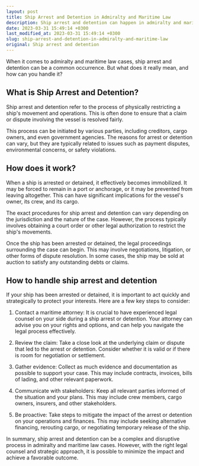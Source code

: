 ```yaml
---
layout: post
title: Ship Arrest and Detention in Admiralty and Maritime Law
description: Ship arrest and detention can happen in admiralty and maritime law cases. Learn more about what it entails and how to handle it in this article.
date: 2023-03-31 15:49:14 +0300
last_modified_at: 2023-03-31 15:49:14 +0300
slug: ship-arrest-and-detention-in-admiralty-and-maritime-law
original: Ship arrest and detention
---
```


When it comes to admiralty and maritime law cases, ship arrest and detention can be a common occurrence. But what does it really mean, and how can you handle it?

## What is Ship Arrest and Detention?

Ship arrest and detention refer to the process of physically restricting a ship's movement and operations. This is often done to ensure that a claim or dispute involving the vessel is resolved fairly.

This process can be initiated by various parties, including creditors, cargo owners, and even government agencies. The reasons for arrest or detention can vary, but they are typically related to issues such as payment disputes, environmental concerns, or safety violations.

## How does it work?

When a ship is arrested or detained, it effectively becomes immobilized. It may be forced to remain in a port or anchorage, or it may be prevented from leaving altogether. This can have significant implications for the vessel's owner, its crew, and its cargo.

The exact procedures for ship arrest and detention can vary depending on the jurisdiction and the nature of the case. However, the process typically involves obtaining a court order or other legal authorization to restrict the ship's movements.

Once the ship has been arrested or detained, the legal proceedings surrounding the case can begin. This may involve negotiations, litigation, or other forms of dispute resolution. In some cases, the ship may be sold at auction to satisfy any outstanding debts or claims.

## How to handle ship arrest and detention

If your ship has been arrested or detained, it is important to act quickly and strategically to protect your interests. Here are a few key steps to consider:

1. Contact a maritime attorney: It is crucial to have experienced legal counsel on your side during a ship arrest or detention. Your attorney can advise you on your rights and options, and can help you navigate the legal process effectively.

2. Review the claim: Take a close look at the underlying claim or dispute that led to the arrest or detention. Consider whether it is valid or if there is room for negotiation or settlement.

3. Gather evidence: Collect as much evidence and documentation as possible to support your case. This may include contracts, invoices, bills of lading, and other relevant paperwork.

4. Communicate with stakeholders: Keep all relevant parties informed of the situation and your plans. This may include crew members, cargo owners, insurers, and other stakeholders.

5. Be proactive: Take steps to mitigate the impact of the arrest or detention on your operations and finances. This may include seeking alternative financing, rerouting cargo, or negotiating temporary release of the ship.

In summary, ship arrest and detention can be a complex and disruptive process in admiralty and maritime law cases. However, with the right legal counsel and strategic approach, it is possible to minimize the impact and achieve a favorable outcome.